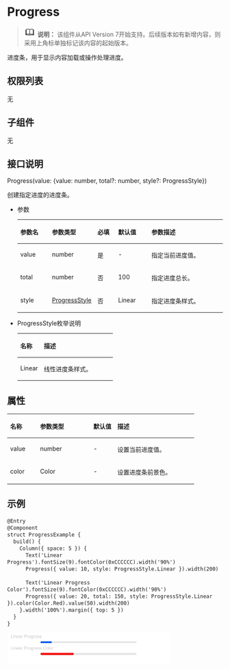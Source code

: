 # Progress<a name="ZH-CN_TOPIC_0000001193075086"></a>

>![](../../public_sys-resources/icon-note.gif) **说明：** 
>该组件从API Version 7开始支持。后续版本如有新增内容，则采用上角标单独标记该内容的起始版本。

进度条，用于显示内容加载或操作处理进度。

## 权限列表<a name="section781125411508"></a>

无

## 子组件<a name="section53281531154915"></a>

无

## 接口说明<a name="section1989913519718"></a>

Progress\(value: \{value: number, total?: number, style?: ProgressStyle\}\)

创建指定进度的进度条。

-   参数

    <table><thead align="left"><tr><th class="cellrowborder" valign="top" width="16.11%" id="mcps1.1.6.1.1"><p>参数名</p>
    </th>
    <th class="cellrowborder" valign="top" width="16.3%" id="mcps1.1.6.1.2"><p>参数类型</p>
    </th>
    <th class="cellrowborder" valign="top" width="10.71%" id="mcps1.1.6.1.3"><p>必填</p>
    </th>
    <th class="cellrowborder" valign="top" width="16.869999999999997%" id="mcps1.1.6.1.4"><p>默认值</p>
    </th>
    <th class="cellrowborder" valign="top" width="40.01%" id="mcps1.1.6.1.5"><p>参数描述</p>
    </th>
    </tr>
    </thead>
    <tbody><tr><td class="cellrowborder" valign="top" width="16.11%" headers="mcps1.1.6.1.1 "><p>value</p>
    </td>
    <td class="cellrowborder" valign="top" width="16.3%" headers="mcps1.1.6.1.2 "><p>number</p>
    </td>
    <td class="cellrowborder" valign="top" width="10.71%" headers="mcps1.1.6.1.3 "><p>是</p>
    </td>
    <td class="cellrowborder" valign="top" width="16.869999999999997%" headers="mcps1.1.6.1.4 "><p>-</p>
    </td>
    <td class="cellrowborder" valign="top" width="40.01%" headers="mcps1.1.6.1.5 "><p>指定当前进度值。</p>
    </td>
    </tr>
    <tr><td class="cellrowborder" valign="top" width="16.11%" headers="mcps1.1.6.1.1 "><p>total</p>
    </td>
    <td class="cellrowborder" valign="top" width="16.3%" headers="mcps1.1.6.1.2 "><p>number</p>
    </td>
    <td class="cellrowborder" valign="top" width="10.71%" headers="mcps1.1.6.1.3 "><p>否</p>
    </td>
    <td class="cellrowborder" valign="top" width="16.869999999999997%" headers="mcps1.1.6.1.4 "><p>100</p>
    </td>
    <td class="cellrowborder" valign="top" width="40.01%" headers="mcps1.1.6.1.5 "><p>指定进度总长。</p>
    </td>
    </tr>
    <tr><td class="cellrowborder" valign="top" width="16.11%" headers="mcps1.1.6.1.1 "><p>style</p>
    </td>
    <td class="cellrowborder" valign="top" width="16.3%" headers="mcps1.1.6.1.2 "><p><a href="#table12144170154116">ProgressStyle</a></p>
    </td>
    <td class="cellrowborder" valign="top" width="10.71%" headers="mcps1.1.6.1.3 "><p>否</p>
    </td>
    <td class="cellrowborder" valign="top" width="16.869999999999997%" headers="mcps1.1.6.1.4 "><p>Linear</p>
    </td>
    <td class="cellrowborder" valign="top" width="40.01%" headers="mcps1.1.6.1.5 "><p>指定进度条样式。</p>
    </td>
    </tr>
    </tbody>
    </table>


-   ProgressStyle枚举说明

    <a name="table12144170154116"></a>
    <table><thead align="left"><tr><th class="cellrowborder" valign="top" width="24.69%" id="mcps1.1.3.1.1"><p>名称</p>
    </th>
    <th class="cellrowborder" valign="top" width="75.31%" id="mcps1.1.3.1.2"><p>描述</p>
    </th>
    </tr>
    </thead>
    <tbody><tr><td class="cellrowborder" valign="top" width="24.69%" headers="mcps1.1.3.1.1 "><p>Linear</p>
    </td>
    <td class="cellrowborder" valign="top" width="75.31%" headers="mcps1.1.3.1.2 "><p>线性进度条样式。</p>
    </td>
    </tr>
    </tbody>
    </table>


## 属性<a name="section18430105671014"></a>

<table><thead align="left"><tr><th class="cellrowborder" valign="top" width="16%" id="mcps1.1.5.1.1"><p>名称</p>
</th>
<th class="cellrowborder" valign="top" width="28.51%" id="mcps1.1.5.1.2"><p>参数类型</p>
</th>
<th class="cellrowborder" valign="top" width="12.82%" id="mcps1.1.5.1.3"><p>默认值</p>
</th>
<th class="cellrowborder" valign="top" width="42.67%" id="mcps1.1.5.1.4"><p>描述</p>
</th>
</tr>
</thead>
<tbody><tr><td class="cellrowborder" valign="top" width="16%" headers="mcps1.1.5.1.1 "><p>value</p>
</td>
<td class="cellrowborder" valign="top" width="28.51%" headers="mcps1.1.5.1.2 "><p>number</p>
</td>
<td class="cellrowborder" valign="top" width="12.82%" headers="mcps1.1.5.1.3 "><p>-</p>
</td>
<td class="cellrowborder" valign="top" width="42.67%" headers="mcps1.1.5.1.4 "><p>设置当前进度值。</p>
</td>
</tr>
<tr><td class="cellrowborder" valign="top" width="16%" headers="mcps1.1.5.1.1 "><p>color</p>
</td>
<td class="cellrowborder" valign="top" width="28.51%" headers="mcps1.1.5.1.2 "><p>Color</p>
</td>
<td class="cellrowborder" valign="top" width="12.82%" headers="mcps1.1.5.1.3 "><p>-</p>
</td>
<td class="cellrowborder" valign="top" width="42.67%" headers="mcps1.1.5.1.4 "><p>设置进度条前景色。</p>
</td>
</tr>
</tbody>
</table>

## 示例<a name="section13800193662114"></a>

```
@Entry
@Component
struct ProgressExample {
  build() {
    Column({ space: 5 }) {
      Text('Linear Progress').fontSize(9).fontColor(0xCCCCCC).width('90%')
      Progress({ value: 10, style: ProgressStyle.Linear }).width(200)

      Text('Linear Progress Color').fontSize(9).fontColor(0xCCCCCC).width('90%')
      Progress({ value: 20, total: 150, style: ProgressStyle.Linear }).color(Color.Red).value(50).width(200)
    }.width('100%').margin({ top: 5 })
  }
}
```

![](figures/progress.png)

